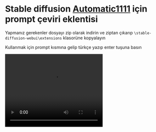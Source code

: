 # Stable diffusion <a href="https://github.com/AUTOMATIC1111/stable-diffusion-webui">Automatic1111</a> için prompt çeviri eklentisi

Yapmanız gerekenler dosyayı zip olarak indirin ve ziptan çıkarıp ```\stable-diffusion-webui\extensions``` klasorüne kopyalayın

Kullanmak için prompt kısmına gelip türkçe yazıp enter tuşuna basın

<video src="0502%20(1).mp4" width="320" height="240" controls></video>
